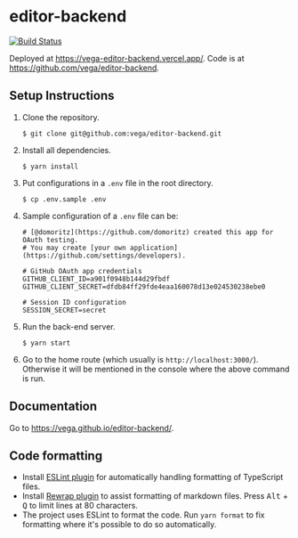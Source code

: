 # editor-backend

[![Build Status](https://github.com/vega/editor-backend/workflows/Test/badge.svg)](https://github.com/vega/editor-backend/actions)

Deployed at https://vega-editor-backend.vercel.app/. Code is at
https://github.com/vega/editor-backend.

## Setup Instructions

1. Clone the repository.
    ```
    $ git clone git@github.com:vega/editor-backend.git
    ```

2. Install all dependencies.
    ```
    $ yarn install
    ```

3. Put configurations in a `.env` file in the root directory.
    ```
    $ cp .env.sample .env
    ```

4. Sample configuration of a `.env` file can be:
    ```
    # [@domoritz](https://github.com/domoritz) created this app for OAuth testing.
    # You may create [your own application](https://github.com/settings/developers).

    # GitHub OAuth app credentials
    GITHUB_CLIENT_ID=a901f0948b144d29fbdf 
    GITHUB_CLIENT_SECRET=dfdb84ff29fde4eaa160078d13e024530238ebe0

    # Session ID configuration
    SESSION_SECRET=secret
    ```

5.  Run the back-end server.
    ```
    $ yarn start
    ```

6.  Go to the home route (which usually is `http://localhost:3000/`). Otherwise
    it will be mentioned in the console where the above command is run.
    
## Documentation

Go to https://vega.github.io/editor-backend/.

## Code formatting

- Install [ESLint
  plugin](https://marketplace.visualstudio.com/items?itemName=dbaeumer.vscode-eslint)
  for automatically handling formatting of TypeScript files.
- Install [Rewrap
  plugin](https://marketplace.visualstudio.com/items?itemName=stkb.rewrap) to
  assist formatting of markdown files. Press <kbd>Alt</kbd> + <kbd>Q</kbd> to
  limit lines at 80 characters.
- The project uses ESLint to format the code. Run `yarn format` to fix
  formatting where it's possible to do so automatically.
